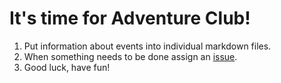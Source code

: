 # It's time for Adventure Club!

1. Put information about events into individual markdown files.
2. When something needs to be done assign an [issue](https://github.com/Adventure-Club/2015/issues).
3. Good luck, have fun!
